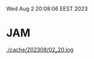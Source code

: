 Wed Aug  2 20:08:06 EEST 2023
# JAM
<a href='./cache/202308/02_20.log'>./cache/202308/02_20.log</a>
